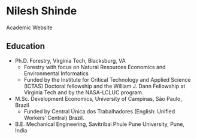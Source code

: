 # Nilesh Shinde
Academic Website 


## Education 
- Ph.D. Forestry, Virginia Tech, Blacksburg, VA
  - Forestry with focus on Natural Resources Economics and Environmental Informatics
  - Funded by the Institute for Critical Technology and Applied Science (ICTAS) Doctoral fellowship and the William J.
Dann Fellowship at Virginia Tech and by the NASA-LCLUC program.
- M.Sc. Development Economics, University of Campinas, São Paulo, Brazil
  - Funded by Central Única dos Trabalhadores (English: Unified Workers’ Central) Brazil.
- B.E. Mechanical Engineering, Savitribai Phule Pune University, Pune, India
